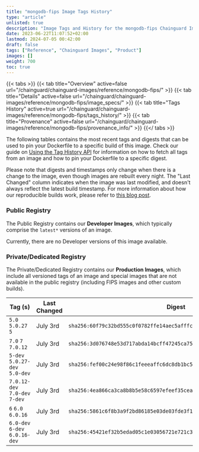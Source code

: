 ```yaml
---
title: "mongodb-fips Image Tags History"
type: "article"
unlisted: true
description: "Image Tags and History for the mongodb-fips Chainguard Image"
date: 2023-06-22T11:07:52+02:00
lastmod: 2024-07-05 00:42:00
draft: false
tags: ["Reference", "Chainguard Images", "Product"]
images: []
weight: 700
toc: true
---
```


{{< tabs >}}
{{< tab title="Overview" active=false url="/chainguard/chainguard-images/reference/mongodb-fips/" >}}
{{< tab title="Details" active=false url="/chainguard/chainguard-images/reference/mongodb-fips/image_specs/" >}}
{{< tab title="Tags History" active=true url="/chainguard/chainguard-images/reference/mongodb-fips/tags_history/" >}}
{{< tab title="Provenance" active=false url="/chainguard/chainguard-images/reference/mongodb-fips/provenance_info/" >}}
{{</ tabs >}}

The following tables contains the most recent tags and digests that can be used to pin your Dockerfile to a specific build of this image. Check our guide on [Using the Tag History API](/chainguard/chainguard-images/using-the-tag-history-api/) for information on how to fetch all tags from an image and how to pin your Dockerfile to a specific digest.

Please note that digests and timestamps only change when there is a change to the image, even though images are rebuilt every night. The "Last Changed" column indicates when the image was last modified, and doesn't always reflect the latest build timestamp. For more information about how our reproducible builds work, please refer to [this blog post](https://www.chainguard.dev/unchained/reproducing-chainguards-reproducible-image-builds).

### Public Registry
The Public Registry contains our **Developer Images**, which typically comprise the `latest*` versions of an image.

Currently, there are no Developer versions of this image available.

### Private/Dedicated Registry
The Private/Dedicated Registry contains our **Production Images**, which include all versioned tags of an image and special images that are not available in the public registry (including FIPS images and other custom builds).

| Tag (s)                         | Last Changed | Digest                                                                    |
|---------------------------------|--------------|---------------------------------------------------------------------------|
|  `5.0` `5.0.27` `5`             | July 3rd     | `sha256:60f79c32bd555c0f0782ffe14aec5afffce7c0123b2cb775b9866876bc1a094a` |
|  `7.0` `7` `7.0.12`             | July 3rd     | `sha256:3d076748e53d717abda14bcff47245ca75dd46d824a1d33c1407aeedc83eb853` |
|  `5-dev` `5.0.27-dev` `5.0-dev` | July 3rd     | `sha256:fef00c24e98f86c1feeeaffc6dc8db1bc55be2f0ea551ca8d48c2ddc215e04aa` |
|  `7.0.12-dev` `7.0-dev` `7-dev` | July 3rd     | `sha256:4ea866ca3ca8b8b5e58c6597efeef35cea7367bd579c209fe3f4845515a5fdf6` |
|  `6` `6.0` `6.0.16`             | July 3rd     | `sha256:5861c6f8b3a9f2bd86185e03de03fde3f18d203ccbed02a5fd3b7f3579b3c7d1` |
|  `6.0-dev` `6-dev` `6.0.16-dev` | July 3rd     | `sha256:45421ef32b5edad05c1e03056721e721c3dacfc722625e6bda474c06461861d9` |


